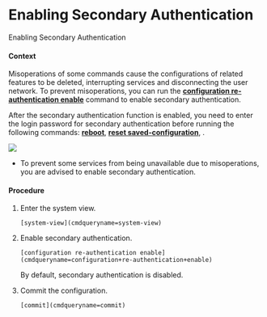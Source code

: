 Enabling Secondary Authentication
=================================

Enabling Secondary Authentication

#### Context

Misoperations of some commands cause the configurations of related features to be deleted, interrupting services and disconnecting the user network. To prevent misoperations, you can run the [**configuration re-authentication enable**](cmdqueryname=configuration+re-authentication+enable) command to enable secondary authentication.

After the secondary authentication function is enabled, you need to enter the login password for secondary authentication before running the following commands: [**reboot**](cmdqueryname=reboot), [**reset saved-configuration**](cmdqueryname=reset+saved-configuration), .

![](public_sys-resources/note_3.0-en-us.png) 

* To prevent some services from being unavailable due to misoperations, you are advised to enable secondary authentication.


#### Procedure

1. Enter the system view.
   
   
   ```
   [system-view](cmdqueryname=system-view)
   ```
2. Enable secondary authentication.
   
   
   ```
   [configuration re-authentication enable](cmdqueryname=configuration+re-authentication+enable)
   ```
   
   By default, secondary authentication is disabled.
3. Commit the configuration.
   
   
   ```
   [commit](cmdqueryname=commit)
   ```